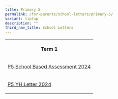 ```yaml
---
title: Primary 5
permalink: /for-parents/school-letters/primary-5/
variant: tiptap
description: ""
third_nav_title: School Letters
---
```

<table style="minWidth: 25px">
<colgroup>
<col>
</colgroup>
<tbody>
<tr>
<th rowspan="1" colspan="1">
<p>Term 1</p>
</th>
</tr>
<tr>
<td rowspan="1" colspan="1">
<p><a href="/files/2024 Assessment/MPS_2024_T1_033_Primary_5_Assessment_2024.pdf" rel="noopener noreferrer nofollow" target="_blank">P5 School Based Assessment 2024</a>
</p>
</td>
</tr>
<tr>
<td rowspan="1" colspan="1">
<p><a href="/files/YH Letters/MPS_2024_T1_002e___P5_YH_Letter___COE.pdf" rel="noopener noreferrer nofollow" target="_blank">P5 YH Letter 2024</a>
</p>
</td>
</tr>
</tbody>
</table>
<p></p>
